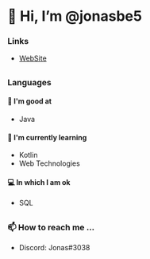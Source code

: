 # 👋 Hi, I’m @jonasbe5

### Links

- [WebSite](https://jonasbe.de/)

##

### Languages

#### 💪 I'm good at 
- Java

#### 📖 I'm currently learning
- Kotlin
- Web Technologies

#### 💻 In which I am ok
- SQL

##

### 📫 How to reach me ...
- Discord: Jonas#3038   

<!---
jonasbe5/jonasbe5 is a ✨ special ✨ repository because its `README.md` (this file) appears on your GitHub profile.
You can click the Preview link to take a look at your changes.
--->
